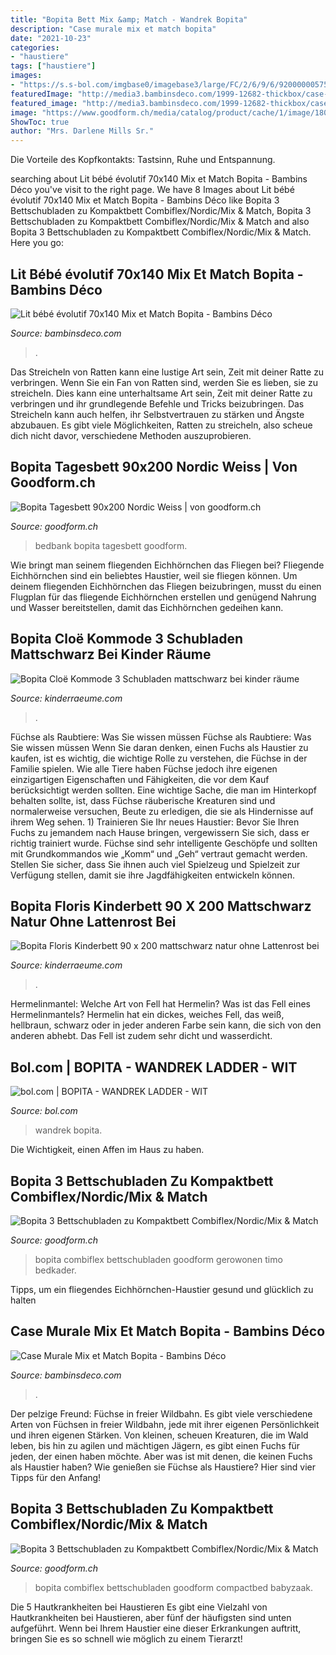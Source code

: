 ```yaml
---
title: "Bopita Bett Mix &amp; Match - Wandrek Bopita"
description: "Case murale mix et match bopita"
date: "2021-10-23"
categories:
- "haustiere"
tags: ["haustiere"]
images:
- "https://s.s-bol.com/imgbase0/imagebase3/large/FC/2/6/9/6/9200000057586962.jpg"
featuredImage: "http://media3.bambinsdeco.com/1999-12682-thickbox/case-murale-mix-et-match-bopita.jpg"
featured_image: "http://media3.bambinsdeco.com/1999-12682-thickbox/case-murale-mix-et-match-bopita.jpg"
image: "https://www.goodform.ch/media/catalog/product/cache/1/image/1800x/040ec09b1e35df139433887a97daa66f/b/e/bench-bed-nordic-detail-textile-1.jpg"
ShowToc: true
author: "Mrs. Darlene Mills Sr."
---
```



Die Vorteile des Kopfkontakts: Tastsinn, Ruhe und Entspannung.

	

		
searching about Lit bébé évolutif 70x140 Mix et Match Bopita - Bambins Déco you've visit to the right page. We have 8 Images about Lit bébé évolutif 70x140 Mix et Match Bopita - Bambins Déco like Bopita 3 Bettschubladen zu Kompaktbett Combiflex/Nordic/Mix &amp; Match, Bopita 3 Bettschubladen zu Kompaktbett Combiflex/Nordic/Mix &amp; Match and also Bopita 3 Bettschubladen zu Kompaktbett Combiflex/Nordic/Mix &amp; Match. Here you go:
		
    
## Lit Bébé évolutif 70x140 Mix Et Match Bopita - Bambins Déco

<img loading=lazy src="http://media1.bambinsdeco.com/1947-16846-thickbox/lit-bebe-evolutif-70x140-mix-et-match-bopita-.jpg" onerror="this.onerror=null;this.src='https://tse4.mm.bing.net/th?id=OIP.UB3aN73IWqe-koBwXuxlPgHaHa&amp;pid=15.1';" alt="Lit bébé évolutif 70x140 Mix et Match Bopita - Bambins Déco">

_Source: bambinsdeco.com_

>. 

	

Das Streicheln von Ratten kann eine lustige Art sein, Zeit mit deiner Ratte zu verbringen.
Wenn Sie ein Fan von Ratten sind, werden Sie es lieben, sie zu streicheln. Dies kann eine unterhaltsame Art sein, Zeit mit deiner Ratte zu verbringen und ihr grundlegende Befehle und Tricks beizubringen. Das Streicheln kann auch helfen, ihr Selbstvertrauen zu stärken und Ängste abzubauen. Es gibt viele Möglichkeiten, Ratten zu streicheln, also scheue dich nicht davor, verschiedene Methoden auszuprobieren.

    
## Bopita Tagesbett 90x200 Nordic Weiss | Von Goodform.ch

<img loading=lazy src="https://www.goodform.ch/media/catalog/product/cache/1/image/1800x/040ec09b1e35df139433887a97daa66f/b/e/bench-bed-nordic-detail-textile-1.jpg" onerror="this.onerror=null;this.src='https://tse1.mm.bing.net/th?id=OIP.0N7_U825cCWdbjQ29kS5hwHaFe&amp;pid=15.1';" alt="Bopita Tagesbett 90x200 Nordic Weiss | von goodform.ch">

_Source: goodform.ch_

>bedbank bopita tagesbett goodform. 

	

Wie bringt man seinem fliegenden Eichhörnchen das Fliegen bei?
Fliegende Eichhörnchen sind ein beliebtes Haustier, weil sie fliegen können. Um deinem fliegenden Eichhörnchen das Fliegen beizubringen, musst du einen Flugplan für das fliegende Eichhörnchen erstellen und genügend Nahrung und Wasser bereitstellen, damit das Eichhörnchen gedeihen kann.

    
## Bopita Cloë Kommode 3 Schubladen Mattschwarz Bei Kinder Räume

<img loading=lazy src="https://www.kinderraeume.com/media/image/8c/af/59/11722012-dresser-Cloe-front-with-barrier-with-cusshion_600x600@2x.jpg" onerror="this.onerror=null;this.src='https://tse3.mm.bing.net/th?id=OIP.34dnoohHXmx1p6H_ThKRnAHaHa&amp;pid=15.1';" alt="Bopita Cloë Kommode 3 Schubladen mattschwarz bei kinder räume">

_Source: kinderraeume.com_

>. 

	

Füchse als Raubtiere: Was Sie wissen müssen
Füchse als Raubtiere: Was Sie wissen müssen
Wenn Sie daran denken, einen Fuchs als Haustier zu kaufen, ist es wichtig, die wichtige Rolle zu verstehen, die Füchse in der Familie spielen. Wie alle Tiere haben Füchse jedoch ihre eigenen einzigartigen Eigenschaften und Fähigkeiten, die vor dem Kauf berücksichtigt werden sollten. Eine wichtige Sache, die man im Hinterkopf behalten sollte, ist, dass Füchse räuberische Kreaturen sind und normalerweise versuchen, Beute zu erledigen, die sie als Hindernisse auf ihrem Weg sehen. 1) Trainieren Sie Ihr neues Haustier: Bevor Sie Ihren Fuchs zu jemandem nach Hause bringen, vergewissern Sie sich, dass er richtig trainiert wurde. Füchse sind sehr intelligente Geschöpfe und sollten mit Grundkommandos wie „Komm“ und „Geh“ vertraut gemacht werden. Stellen Sie sicher, dass Sie ihnen auch viel Spielzeug und Spielzeit zur Verfügung stellen, damit sie ihre Jagdfähigkeiten entwickeln können.

    
## Bopita Floris Kinderbett 90 X 200 Mattschwarz Natur Ohne Lattenrost Bei

<img loading=lazy src="https://www.kinderraeume.com/media/image/bb/09/83/Floris_0032_15419719-bed-90x200-Floris-3D-mattress.jpg" onerror="this.onerror=null;this.src='https://tse1.mm.bing.net/th?id=OIP.IyMJg21CSj3MxkJiaio3_gHaHa&amp;pid=15.1';" alt="Bopita Floris Kinderbett 90 x 200 mattschwarz natur ohne Lattenrost bei">

_Source: kinderraeume.com_

>. 

	

Hermelinmantel: Welche Art von Fell hat Hermelin?
Was ist das Fell eines Hermelinmantels? Hermelin hat ein dickes, weiches Fell, das weiß, hellbraun, schwarz oder in jeder anderen Farbe sein kann, die sich von den anderen abhebt. Das Fell ist zudem sehr dicht und wasserdicht.

    
## Bol.com | BOPITA - WANDREK LADDER - WIT

<img loading=lazy src="https://s.s-bol.com/imgbase0/imagebase3/large/FC/2/6/9/6/9200000057586962.jpg" onerror="this.onerror=null;this.src='https://tse1.mm.bing.net/th?id=OIP.qY3CmHdOT7WWgZaAx3tkqgAAAA&amp;pid=15.1';" alt="bol.com | BOPITA - WANDREK LADDER - WIT">

_Source: bol.com_

>wandrek bopita. 

	

Die Wichtigkeit, einen Affen im Haus zu haben.

    
## Bopita 3 Bettschubladen Zu Kompaktbett Combiflex/Nordic/Mix &amp; Match

<img loading=lazy src="https://www.goodform.ch/media/catalog/product/cache/1/image/1800x/040ec09b1e35df139433887a97daa66f/0/0/0002-compactbed-slaap-en-opberglade-sfeer-1_0_1_.jpg" onerror="this.onerror=null;this.src='https://tse3.mm.bing.net/th?id=OIP.pU_aknhXbLHyvr94BJdz-QHaFe&amp;pid=15.1';" alt="Bopita 3 Bettschubladen zu Kompaktbett Combiflex/Nordic/Mix &amp; Match">

_Source: goodform.ch_

>bopita combiflex bettschubladen goodform gerowonen timo bedkader. 

	

Tipps, um ein fliegendes Eichhörnchen-Haustier gesund und glücklich zu halten

    
## Case Murale Mix Et Match Bopita - Bambins Déco

<img loading=lazy src="http://media3.bambinsdeco.com/1999-12682-thickbox/case-murale-mix-et-match-bopita.jpg" onerror="this.onerror=null;this.src='https://tse3.mm.bing.net/th?id=OIP.KFtpqkl4ZlnvEZV3CpM5LAHaHa&amp;pid=15.1';" alt="Case Murale Mix et Match Bopita - Bambins Déco">

_Source: bambinsdeco.com_

>. 

	

Der pelzige Freund: Füchse in freier Wildbahn.
Es gibt viele verschiedene Arten von Füchsen in freier Wildbahn, jede mit ihrer eigenen Persönlichkeit und ihren eigenen Stärken. Von kleinen, scheuen Kreaturen, die im Wald leben, bis hin zu agilen und mächtigen Jägern, es gibt einen Fuchs für jeden, der einen haben möchte. Aber was ist mit denen, die keinen Fuchs als Haustier haben? Wie genießen sie Füchse als Haustiere? Hier sind vier Tipps für den Anfang!

    
## Bopita 3 Bettschubladen Zu Kompaktbett Combiflex/Nordic/Mix &amp; Match

<img loading=lazy src="https://www.goodform.ch/media/catalog/product/cache/1/image/1800x/040ec09b1e35df139433887a97daa66f/0/0/0003-compactbed-slaap-en-opberglade-sfeer.jpg" onerror="this.onerror=null;this.src='https://tse3.mm.bing.net/th?id=OIP.KiDmmEYSdEvMoyJJZyuztQHaFF&amp;pid=15.1';" alt="Bopita 3 Bettschubladen zu Kompaktbett Combiflex/Nordic/Mix &amp; Match">

_Source: goodform.ch_

>bopita combiflex bettschubladen goodform compactbed babyzaak. 

	

Die 5 Hautkrankheiten bei Haustieren
Es gibt eine Vielzahl von Hautkrankheiten bei Haustieren, aber fünf der häufigsten sind unten aufgeführt. Wenn bei Ihrem Haustier eine dieser Erkrankungen auftritt, bringen Sie es so schnell wie möglich zu einem Tierarzt!

